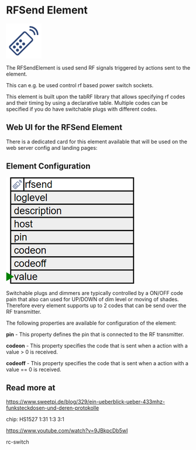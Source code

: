 # RFSend Element

<div class="excerpt">
  <img src="/i/rfsend.svg">
  <p>The RFSendElement is used send RF signals triggered by actions sent to the element.</p>
  <p>This can e.g. be used control rf based power switch sockets.</p>
</div>

This element is built upon the tabRF library that allows specifying rf codes and their timing by using a declarative table.
Multiple codes can be specified if you do have switchable plugs with different codes.

## Web UI for the RFSend Element

There is a dedicated card for this element available that will be used on the web server config and landing pages:

<!-- ![DigitalOut Web UI](/elements/rfsendui.png) -->

## Element Configuration

![RFSend API](/elements/rfsendapi.png)

Switchable plugs and dimmers are typically controlled by a ON/OFF code pain that also can used for UP/DOWN of dim level or moving of shades.
Therefore every element supports up to 2 codes that can be send over the RF transmitter.

The following properties are available for configuration of the element:

**pin** - This property defines the pin that is connected to the RF transmitter.

**codeon** - This property specifies the code that is sent when a action with a value > 0 is received.

**codeoff** - This property specifies the code that is sent when a action with a value == 0 is received.

## Read more at

https://www.sweetpi.de/blog/329/ein-ueberblick-ueber-433mhz-funksteckdosen-und-deren-protokolle


chip: HS1527
 1:31
 1:3
 3:1

 https://www.youtube.com/watch?v=9JBkpcDb5wI

rc-switch

